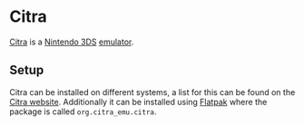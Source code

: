 # Citra

[Citra](https://citra-emu.org/) is a [Nintendo 3DS](/wiki/game.md)
[emulator](/wiki/game/emulators.md).

## Setup

Citra can be installed on different systems, a list for this can be found on
the [Citra website](https://citra-emu.org/download).
Additionally it can be installed using [Flatpak](/wiki/linux/flatpak.md) where the
package is called `org.citra_emu.citra`.
